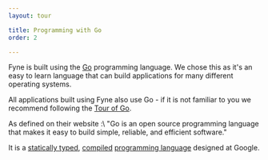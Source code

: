 ```yaml
---
layout: tour

title: Programming with Go
order: 2

---
```


Fyne is built using the [Go](https://golang.org) programming language.
We chose this as it's an easy to learn language that can build applications
for many different operating systems.

All applications built using Fyne also use Go - if it is not
familiar to you we recommend following the [Tour of Go](https://tour.golang.org/).

As defined on their website :\\
"Go is an open source programming language that makes it easy to build simple, reliable, and efficient software."

It is a [statically typed](https://en.wikipedia.org/wiki/Type_system#STATIC),
[compiled](https://en.wikipedia.org/wiki/Compiled_language)
[programming language](https://en.wikipedia.org/wiki/Programming_language)
designed at Google.
